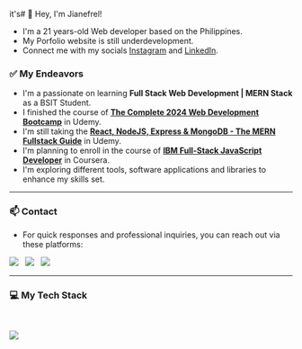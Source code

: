 it's# 👋 Hey, I'm Jianefrel!

- I'm a 21 years-old Web developer based on the Philippines.
- My Porfolio website is still underdevelopment.
- Connect me with my socials [Instagram](https://www.instagram.com/jian.dionaldo/) and [LinkedIn](https://www.linkedin.com/in/jianefrel-dionaldo/).

### ✅ My Endeavors
- I'm a passionate on learning **Full Stack Web Development | MERN Stack** as a BSIT Student.
- I finished the course of [**The Complete 2024 Web Development Bootcamp**](https://www.udemy.com/certificate/UC-5d9f281a-7a29-4c17-913b-f371c34a4ca9/) in Udemy.
- I'm still taking the [**React, NodeJS, Express & MongoDB - The MERN Fullstack Guide**](https://www.udemy.com/course/react-nodejs-express-mongodb-the-mern-fullstack-guide/?kw=React%2C+NodeJS%2C+Express+%26+MongoDB+-+The+MERN+Fullstack+Guide&src=sac&couponCode=ST10MT8624) in Udemy.
- I'm planning to enroll in the course of [**IBM Full-Stack JavaScript Developer**](https://www.coursera.org/professional-certificates/ibm-full-stack-javascript-developer) in Coursera.
- I'm exploring different tools, software applications and libraries to enhance my skills set. 
 
--- 

### 📫 Contact

- For quick responses and professional inquiries, you can reach out via these platforms: <br />

<a href="https://www.linkedin.com/in/jianefrel-dionaldo/" target="_blank"><img src="https://img.shields.io/badge/LinkedIn-%230077B5.svg?&style=for-the-badge&logo=linkedin&logoColor=white" /></a> &nbsp;
<a href="https://www.instagram.com/jian.dionaldo/" target="_blank"><img src="https://img.shields.io/badge/Instagram-%23E4405F.svg?&style=for-the-badge&logo=instagram&logoColor=white" /></a> &nbsp;
<a href="mailto:jianefreldionaldo988@gmail.com"><img src="https://img.shields.io/badge/Email-%23050C9C.svg?style=for-the-badge&logo=gmail&logoColor=white"></a>

---

### 💻  My Tech Stack

<br clear="both">

<p align="left">
  <a href="https://skillicons.dev" target="_blank"> <!-- https://skillicons.dev -->
    <img src="https://skillicons.dev/icons?i=javascript,html,css,bootstrap,tailwind,npm,react,redux,express,nodejs,mongodb,mysql,postgres,git,github,postman,docker,vercel,figma,md,vscode&theme=dark" />
  </a>
</p>

<!--

### 🚀  Top Lang

![Top Langs](https://github-readme-stats.vercel.app/api/top-langs/?username=JianefrelDionaldo&layout=compact&theme=light) <br>

### 📊  Github Metrics
  <img src="https://github-readme-stats.vercel.app/api?username=JianefrelDionaldo&theme=tokyonight&show_icons=true&hide_border=true&count_private=true" alt="Err-Stats"/>
  <img src="https://github-readme-streak-stats.herokuapp.com?user=JianefrelDionaldo&theme=tokyonight&hide_border=true" alt="Err-stats"/> <br>

### 👨‍💻  Profile Visits:

![Profile Views](https://komarev.com/ghpvc/?username=jianefreldionaldo&label=Profile%20views&color=0e75b6&style=flat)

-->
